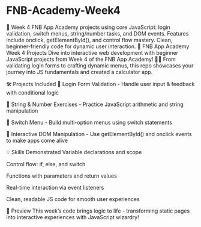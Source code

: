 # FNB-Academy-Week4
🚀 Week 4 FNB App Academy projects using core JavaScript: login validation, switch menus, string/number tasks, and DOM events. Features include onclick, getElementById(), and control flow mastery. Clean, beginner-friendly code for dynamic user interaction.
🚀 FNB App Academy Week 4 Projects
Dive into interactive web development with beginner JavaScript projects from Week 4 of the FNB App Academy! 🧑‍💻 From validating login forms to crafting dynamic menus, this repo showcases your journey into JS fundamentals and created a calculator app.

🛠️ Projects Included
🔐 Login Form Validation - Handle user input & feedback with conditional logic

🧮 String & Number Exercises - Practice JavaScript arithmetic and string manipulation

🔄 Switch Menu - Build multi-option menus using switch statements

📲 Interactive DOM Manipulation - Use getElementById() and onclick events to make apps come alive

💡 Skills Demonstrated
Variable declarations and scope

Control flow: if, else, and switch

Functions with parameters and return values

Real-time interaction via event listeners

Clean, readable JS code for smooth user experiences

👀 Preview
This week’s code brings logic to life - transforming static pages into interactive experiences with JavaScript wizardry!
